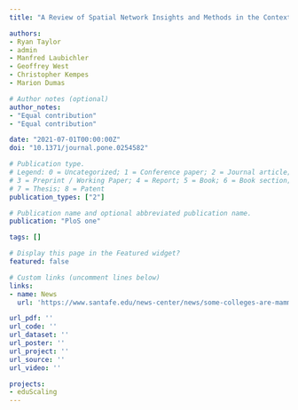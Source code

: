 ```yaml
---
title: "A Review of Spatial Network Insights and Methods in the Context of Planning: Applications, Challenges, and Opportunities"

authors:
- Ryan Taylor
- admin
- Manfred Laubichler
- Geoffrey West
- Christopher Kempes
- Marion Dumas

# Author notes (optional)
author_notes:
- "Equal contribution"
- "Equal contribution"

date: "2021-07-01T00:00:00Z"
doi: "10.1371/journal.pone.0254582"

# Publication type.
# Legend: 0 = Uncategorized; 1 = Conference paper; 2 = Journal article;
# 3 = Preprint / Working Paper; 4 = Report; 5 = Book; 6 = Book section;
# 7 = Thesis; 8 = Patent
publication_types: ["2"]

# Publication name and optional abbreviated publication name.
publication: "PloS one"

tags: []

# Display this page in the Featured widget?
featured: false

# Custom links (uncomment lines below)
links:
- name: News
  url: 'https://www.santafe.edu/news-center/news/some-colleges-are-mammals-others-are-cities'

url_pdf: ''
url_code: ''
url_dataset: ''
url_poster: ''
url_project: ''
url_source: ''
url_video: ''

projects:
- eduScaling
---
```


